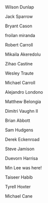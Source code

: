 Wilson Dunlap

Jack Sparrow

Bryant Cason

froilan miranda

Robert Carroll

Mikaila Akeredolu

Zihao Castine

Wesley Traute

Michael Carroll

Alejandro Londono

Matthew Belongia

Dimitri Vaughn II

Brian Abbott

Sam Hudgens

Derek Eckenroad

Steve Jamison

Duevorn Harrisa

Min Lee was here!

Taiseer Habib 

Tyrell Hoxter

Michael Cane
